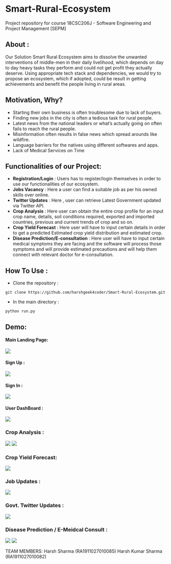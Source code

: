 # Smart-Rural-Ecosystem
Project repository for course 18CSC206J - Software Engineering and Project Management [SEPM]

## About :
Our Solution Smart Rural Ecosystem aims to dissolve the unwanted interventions of middle-men in their daily livelihood, which depends on day to day heavy tasks they perform and could not get profit they actually deserve. Using appropriate tech stack and dependencies, we would try to propose an ecosystem, which if adopted, could be result in getting achievements and benefit the people living in rural areas.

## Motivation, Why?

- Starting their own business is often troublesome due to lack of buyers.
- Finding new jobs in the city is often a tedious task for rural people.
- Latest news from the national leaders or what’s actually going on often fails to reach the rural people.
- Misinformation often results in false news which spread arounds like wildfire.
- Language barriers for the natives using different softwares and apps.
- Lack of Medical Services on Time 



## Functionalities of our Project: 
- <b>Registration/Login</b> : Users has to register/login themselves in order to use our functionalities of our ecosystem.
- <b>Jobs Vacancy</b> : Here a user can find a suitable job as per his owned skills over online.
- <b>Twitter Updates</b> : Here , user can retrieve Latest Government updated via Twitter API.
- <b>Crop Analysis</b> : Here user can obtain the entire crop profile for an input crop name, details, soil conditions required, exported and imported countries, previous and         current trends of crop and so on.
- <b>Crop Yield Forecast</b> : Here user will have to input certain details in order to get a predicted Estimated crop yield distribution and estimated crop.
- <b>Disease Prediction/E-consultation</b> : Here user will have to input certain medical symptoms they are facing  and the software will process those symptoms and will provide       estimated precautions and will help them connect with relevant doctor for e-consultation.



## How To Use :
- Clone the repository :
```
git clone https://github.com/harshgeek4coder/Smart-Rural-Ecosystem.git
```
- In the main directory :
```
python run.py
```
## Demo:

#### Main Landing Page:
<img src="https://github.com/harshgeek4coder/Smart-Rural-Ecosystem/blob/main/Images/main%20landing%20page.png">
<br>

#### Sign Up :
<img src="https://github.com/harshgeek4coder/Smart-Rural-Ecosystem/blob/main/Images/Sign%20Up.png">
<br>

#### Sign In :
<img src="https://github.com/harshgeek4coder/Smart-Rural-Ecosystem/blob/main/Images/Sign%20In.png">
<br>

#### User DashBoard :
<img src="https://github.com/harshgeek4coder/Smart-Rural-Ecosystem/blob/main/Images/User%20Dashboard.png">
<br>

### Crop Analysis :
<img src="https://github.com/harshgeek4coder/Smart-Rural-Ecosystem/blob/main/Images/crop%20analysis%201.png">
<img src="https://github.com/harshgeek4coder/Smart-Rural-Ecosystem/blob/main/Images/crop%20analysis%202.png">
<br>

### Crop Yield Forecast:
<img src="https://github.com/harshgeek4coder/Smart-Rural-Ecosystem/blob/main/Images/crop%20yield%20Forecast.png">
<br>

### Job Updates :

<img src="https://github.com/harshgeek4coder/Smart-Rural-Ecosystem/blob/main/Images/job%20updates.png">
<br>

### Govt. Twitter Updates :

<img src="https://github.com/harshgeek4coder/Smart-Rural-Ecosystem/blob/main/Images/tweets%20update.png">
<br>

### Disease Prediction / E-Meidcal Consult :

<img src="https://github.com/harshgeek4coder/Smart-Rural-Ecosystem/blob/main/Images/disease%201.png">
<img src="https://github.com/harshgeek4coder/Smart-Rural-Ecosystem/blob/main/Images/disease%202.png">
<br>

TEAM MEMBERS:
Harsh Sharma (RA1911027010085)
Harsh Kumar Sharma (RA1911027010082)
